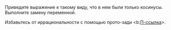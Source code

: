 Приведите выражение к такому виду, что в нем были только косинусы.
Выполните замену переменной.

Избавьтесь от иррациональности с помощью прото-зади <b:[П-ссылка](advanced/proto/common/power-diff)>.